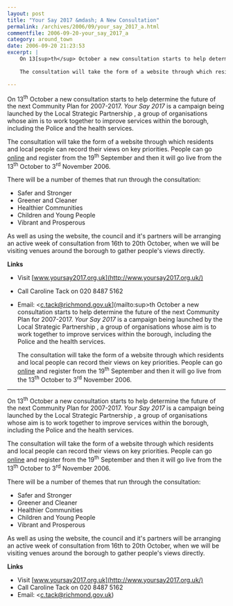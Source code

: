```yaml
---
layout: post
title: "Your Say 2017 &mdash; A New Consultation"
permalink: /archives/2006/09/your_say_2017_a.html
commentfile: 2006-09-20-your_say_2017_a
category: around_town
date: 2006-09-20 21:23:53
excerpt: |
    On 13[sup>th</sup> October a new consultation starts to help determine the future of the next Community Plan for 2007-2017.  _Your Say 2017_ is a campaign being launched by the Local Strategic Partnership , a group of organisations whose aim is to work together to improve services within the borough, including the Police and the health services. 
    
    The consultation will take the form of a website through which residents and local people can record their views on key priorities.  People can go <a href="http://www.yoursay2017.org.uk/">online</a> and register from the 19<sup>th</sup>  September and then it will go live from the 13<sup>th</sup> October to 3<sup>rd</sup> November 2006.  

---
```


On 13<sup>th</sup> October a new consultation starts to help determine the future of the next Community Plan for 2007-2017. *Your Say 2017* is a campaign being launched by the Local Strategic Partnership , a group of organisations whose aim is to work together to improve services within the borough, including the Police and the health services.

The consultation will take the form of a website through which residents and local people can record their views on key priorities. People can go [online](http://www.yoursay2017.org.uk/) and register from the 19<sup>th</sup> September and then it will go live from the 13<sup>th</sup> October to 3<sup>rd</sup> November 2006.

There will be a number of themes that run through the consultation:

-   Safer and Stronger
-   Greener and Cleaner
-   Healthier Communities
-   Children and Young People
-   Vibrant and Prosperous

As well as using the website, the council and it's partners will be arranging an active week of consultation from 16th to 20th October, when we will be visiting venues around the borough to gather people's views directly.

**Links**

-   Visit [www.yoursay2017.org.uk](http://www.yoursay2017.org.uk/)
-   Call Caroline Tack on 020 8487 5162
-   Email: <c.tack@richmond.gov.uk](mailto:sup>th</sup> October a new consultation starts to help determine the future of the next Community Plan for 2007-2017.  _Your Say 2017_ is a campaign being launched by the Local Strategic Partnership , a group of organisations whose aim is to work together to improve services within the borough, including the Police and the health services. 
    
    The consultation will take the form of a website through which residents and local people can record their views on key priorities.  People can go <a href="http://www.yoursay2017.org.uk/">online</a> and register from the 19<sup>th</sup>  September and then it will go live from the 13<sup>th</sup> October to 3<sup>rd</sup> November 2006.  

---

On 13<sup>th</sup> October a new consultation starts to help determine the future of the next Community Plan for 2007-2017. *Your Say 2017* is a campaign being launched by the Local Strategic Partnership , a group of organisations whose aim is to work together to improve services within the borough, including the Police and the health services.

The consultation will take the form of a website through which residents and local people can record their views on key priorities. People can go [online](http://www.yoursay2017.org.uk/) and register from the 19<sup>th</sup> September and then it will go live from the 13<sup>th</sup> October to 3<sup>rd</sup> November 2006.

There will be a number of themes that run through the consultation:

-   Safer and Stronger
-   Greener and Cleaner
-   Healthier Communities
-   Children and Young People
-   Vibrant and Prosperous

As well as using the website, the council and it's partners will be arranging an active week of consultation from 16th to 20th October, when we will be visiting venues around the borough to gather people's views directly.

**Links**

-   Visit [www.yoursay2017.org.uk](http://www.yoursay2017.org.uk/)
-   Call Caroline Tack on 020 8487 5162
-   Email: <c.tack@richmond.gov.uk)
